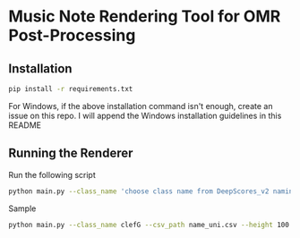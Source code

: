 # Music Note Rendering Tool for OMR Post-Processing

## Installation

```bash
pip install -r requirements.txt
```

For Windows, if the above installation command isn't enough, create an issue on this repo. I will append the Windows installation guidelines in this README

## Running the Renderer

Run the following script

```bash
python main.py --class_name 'choose class name from DeepScores_v2 naming schema' --csv_path 'path where name_uni.csv is located' --height 'target height of rendered image' --width 'target width of rendered image' --svg_path 'path where Bravura.svg is located'
```

Sample

```bash
python main.py --class_name clefG --csv_path name_uni.csv --height 100 --width 100 --svg_path Bravura.svg
```

